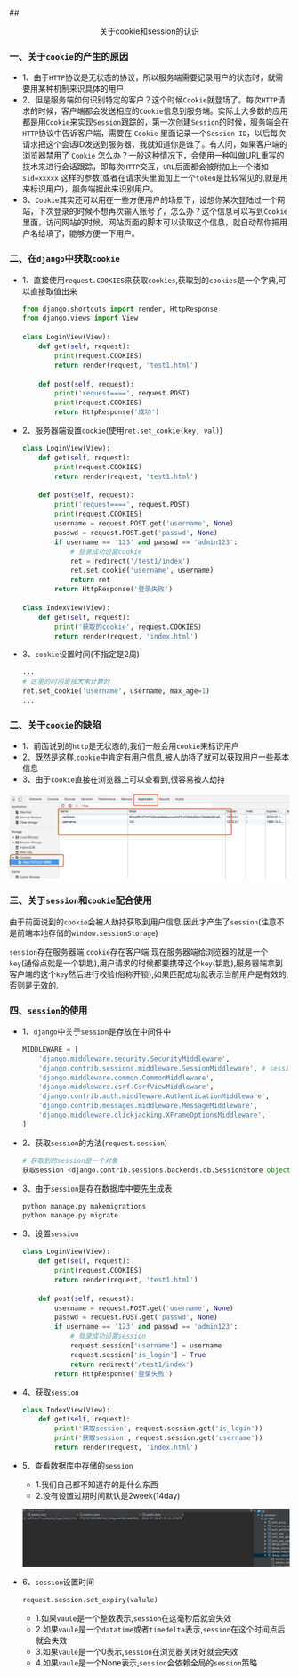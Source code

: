 ##<center>关于cookie和session的认识</center>

### 一、关于`cookie`的产生的原因
* 1、由于`HTTP`协议是无状态的协议，所以服务端需要记录用户的状态时，就需要用某种机制来识具体的用户
* 2、但是服务端如何识别特定的客户？这个时候`Cookie`就登场了。每次`HTTP`请求的时候，客户端都会发送相应的`Cookie`信息到服务端。实际上大多数的应用都是用`Cookie`来实现`Session`跟踪的，第一次创建`Session`的时候，服务端会在`HTTP`协议中告诉客户端，需要在 `Cookie` 里面记录一个`Session ID`，以后每次请求把这个会话ID发送到服务器，我就知道你是谁了。有人问，如果客户端的浏览器禁用了 `Cookie` 怎么办？一般这种情况下，会使用一种叫做URL重写的技术来进行会话跟踪，即每次`HTTP`交互，`URL`后面都会被附加上一个诸如` sid=xxxxx` 这样的参数(或者在请求头里面加上一个`token`是比较常见的,就是用来标识用户)，服务端据此来识别用户。
* 3、`Cookie`其实还可以用在一些方便用户的场景下，设想你某次登陆过一个网站，下次登录的时候不想再次输入账号了，怎么办？这个信息可以写到`Cookie`里面，访问网站的时候，网站页面的脚本可以读取这个信息，就自动帮你把用户名给填了，能够方便一下用户。

### 二、在`django`中获取`cookie`

* 1、直接使用`request.COOKIES`来获取`cookies`,获取到的`cookies`是一个字典,可以直接取值出来

  ```py
  from django.shortcuts import render, HttpResponse
  from django.views import View

  class LoginView(View):
      def get(self, request):
          print(request.COOKIES)
          return render(request, 'test1.html')

      def post(self, request):
          print('request====', request.POST)
          print(request.COOKIES)
          return HttpResponse('成功')
  ```

* 2、服务器端设置`cookie`(使用`ret.set_cookie(key, val)`)

  ```py
  class LoginView(View):
      def get(self, request):
          print(request.COOKIES)
          return render(request, 'test1.html')

      def post(self, request):
          print('request====', request.POST)
          print(request.COOKIES)
          username = request.POST.get('username', None)
          passwd = request.POST.get('passwd', None)
          if username == '123' and passwd == 'admin123':
              # 登录成功设置cookie
              ret = redirect('/test1/index')
              ret.set_cookie('username', username)
              return ret
          return HttpResponse('登录失败')

  class IndexView(View):
      def get(self, request):
          print('获取的cookie', request.COOKIES)
          return render(request, 'index.html')
  ```

* 3、`cookie`设置时间(不指定是2周)

  ```py
  ...
  # 这里的时间是按天来计算的
  ret.set_cookie('username', username, max_age=1)
  ...
  ```

### 二、关于`cookie`的缺陷
* 1、前面说到的`http`是无状态的,我们一般会用`cookie`来标识用户
* 2、既然是这样,`cookie`中肯定有用户信息,被人劫持了就可以获取用户一些基本信息
* 3、由于`cookie`直接在浏览器上可以查看到,很容易被人劫持

![图片](./source/images/cookie查看.jpg)

### 三、关于`session`和`cookie`配合使用

由于前面说到的`cookie`会被人劫持获取到用户信息,因此才产生了`session`(注意不是前端本地存储的`window.sessionStorage`)


`session`存在服务器端,`cookie`存在客户端,现在服务器端给浏览器的就是一个`key`(通俗点就是一个钥匙),用户请求的时候都要携带这个`key`(钥匙),服务器端拿到客户端的这个`key`然后进行校验(俗称开锁),如果匹配成功就表示当前用户是有效的,否则是无效的.

### 四、`session`的使用

* 1、`django`中关于`session`是存放在中间件中

  ```py
  MIDDLEWARE = [
      'django.middleware.security.SecurityMiddleware',
      'django.contrib.sessions.middleware.SessionMiddleware', # session的中间件
      'django.middleware.common.CommonMiddleware',
      'django.middleware.csrf.CsrfViewMiddleware',
      'django.contrib.auth.middleware.AuthenticationMiddleware',
      'django.contrib.messages.middleware.MessageMiddleware',
      'django.middleware.clickjacking.XFrameOptionsMiddleware',
  ]
  ```

* 2、获取`session`的方法(`request.session`)

  ```py
  # 获取到的session是一个对象
  获取session <django.contrib.sessions.backends.db.SessionStore object at 0x109e7ecf8>
  ```

* 3、由于`session`是存在数据库中要先生成表

  ```py
  python manage.py makemigrations
  python manage.py migrate
  ```

* 3、设置`session`

  ```py
  class LoginView(View):
      def get(self, request):
          print(request.COOKIES)
          return render(request, 'test1.html')

      def post(self, request):
          username = request.POST.get('username', None)
          passwd = request.POST.get('passwd', None)
          if username == '123' and passwd == 'admin123':
              # 登录成功设置session
              request.session['username'] = username
              request.session['is_login'] = True
              return redirect('/test1/index')
          return HttpResponse('登录失败')
  ```

* 4、获取`session`

  ```py
  class IndexView(View):
      def get(self, request):
          print('获取session', request.session.get('is_login'))
          print('获取session', request.session.get('username'))
          return render(request, 'index.html')
  ```

* 5、查看数据库中存储的`session`
  * 1.我们自己都不知道存的是什么东西
  * 2.没有设置过期时间默认是2week(14day)

  ![图片](./source/images/session.jpg)

* 6、`session`设置时间

  ```py
  request.session.set_expiry(valule)
  ```
  * 1.如果`vaule`是一个整数表示,`session`在这毫秒后就会失效
  * 2.如果`vaule`是一个`datatime`或者`timedelta`表示,`session`在这个时间点后就会失效
  * 3.如果`vaule`是一个0表示,`session`在浏览器关闭好就会失效
  * 4.如果`vaule`是一个None表示,`session`会依赖全局的`session`策略
